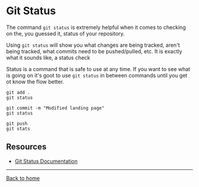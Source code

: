 # Git Status
The command `git status` is extremely helpful when it comes to checking on the, you guessed it, status of your repository. 

Using `git status` will show you what changes are being tracked, aren't being tracked, what commits need to be pushed/pulled, etc. It is exactly what it sounds like, a status check

Status is a command that is safe to use at any time. 
If you want to see what is going on  it's goot to use `git status` in between commands until you get ot know the flow better.

```
git add .
git status

git commit -m "Modified landing page"
git status

git push
git stats
```
## Resources
- [Git Status Documentation](https://git-scm.com/docs/git-status)
---
[Back to home](../README.md)
